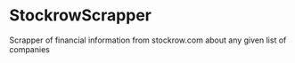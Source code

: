 # StockrowScrapper
Scrapper of financial information from stockrow.com about any given list of companies

